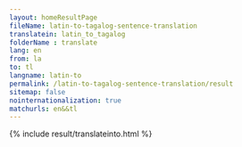 ```yaml
---
layout: homeResultPage
fileName: latin-to-tagalog-sentence-translation
translatein: latin_to_tagalog
folderName : translate
lang: en
from: la
to: tl
langname: latin-to
permalink: /latin-to-tagalog-sentence-translation/result
sitemap: false
nointernationalization: true
matchurls: en&&tl
---
```

{% include result/translateinto.html %}

<script src="/js/result/translation.js" data-foldername="{{page.folderName}}" data-lang="{{page.lang}}"></script>
